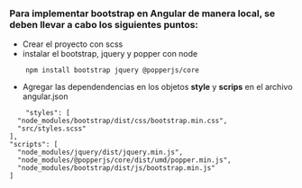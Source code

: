 ### Para implementar bootstrap en Angular de manera local, se deben llevar a cabo los siguientes puntos:
- Crear el proyecto con scss
- instalar el bootstrap, jquery y popper con node
```
    npm install bootstrap jquery @popperjs/core
```
- Agregar las dependendencias en los objetos **style** y **scrips** en el archivo angular.json
```
    "styles": [
  "node_modules/bootstrap/dist/css/bootstrap.min.css",
  "src/styles.scss"
],
"scripts": [
  "node_modules/jquery/dist/jquery.min.js",
  "node_modules/@popperjs/core/dist/umd/popper.min.js",
  "node_modules/bootstrap/dist/js/bootstrap.min.js"
]
```